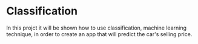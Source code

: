 # Classification

In this projct it will be shown how to use classification, machine learning technique, in order to create an app that will predict the car's selling price.
